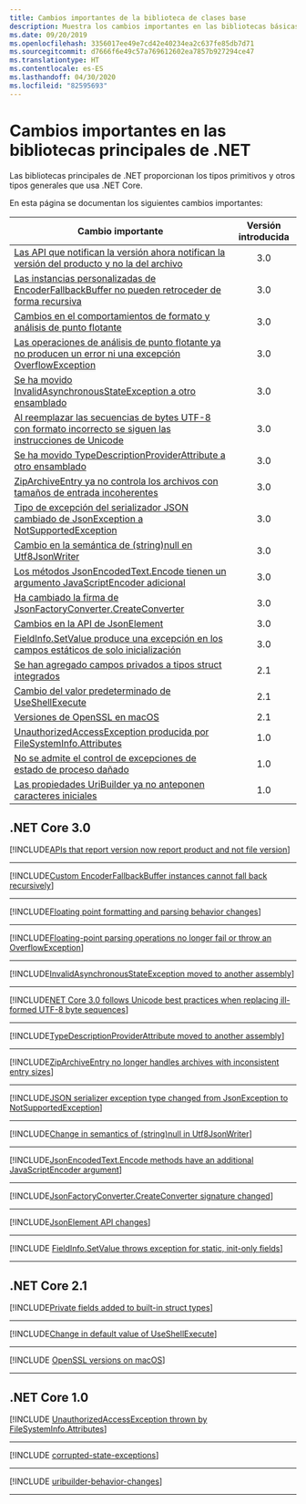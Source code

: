 ```yaml
---
title: Cambios importantes de la biblioteca de clases base
description: Muestra los cambios importantes en las bibliotecas básicas de .NET.
ms.date: 09/20/2019
ms.openlocfilehash: 3356017ee49e7cd42e40234ea2c637fe85db7d71
ms.sourcegitcommit: d7666f6e49c57a769612602ea7857b927294ce47
ms.translationtype: HT
ms.contentlocale: es-ES
ms.lasthandoff: 04/30/2020
ms.locfileid: "82595693"
---
```

# <a name="core-net-libraries-breaking-changes"></a>Cambios importantes en las bibliotecas principales de .NET

Las bibliotecas principales de .NET proporcionan los tipos primitivos y otros tipos generales que usa .NET Core.

En esta página se documentan los siguientes cambios importantes:

| Cambio importante | Versión introducida |
| - | :-: |
| [Las API que notifican la versión ahora notifican la versión del producto y no la del archivo](#apis-that-report-version-now-report-product-and-not-file-version) | 3.0 |
| [Las instancias personalizadas de EncoderFallbackBuffer no pueden retroceder de forma recursiva](#custom-encoderfallbackbuffer-instances-cannot-fall-back-recursively) | 3.0 |
| [Cambios en el comportamientos de formato y análisis de punto flotante](#floating-point-formatting-and-parsing-behavior-changed) | 3.0 |
| [Las operaciones de análisis de punto flotante ya no producen un error ni una excepción OverflowException](#floating-point-parsing-operations-no-longer-fail-or-throw-an-overflowexception) | 3.0 |
| [Se ha movido InvalidAsynchronousStateException a otro ensamblado](#invalidasynchronousstateexception-moved-to-another-assembly) | 3.0 |
| [Al reemplazar las secuencias de bytes UTF-8 con formato incorrecto se siguen las instrucciones de Unicode](#replacing-ill-formed-utf-8-byte-sequences-follows-unicode-guidelines) | 3.0 |
| [Se ha movido TypeDescriptionProviderAttribute a otro ensamblado](#typedescriptionproviderattribute-moved-to-another-assembly) | 3.0 |
| [ZipArchiveEntry ya no controla los archivos con tamaños de entrada incoherentes](#ziparchiveentry-no-longer-handles-archives-with-inconsistent-entry-sizes) | 3.0 |
| [Tipo de excepción del serializador JSON cambiado de JsonException a NotSupportedException](#json-serializer-exception-type-changed-from-jsonexception-to-notsupportedexception) | 3.0 |
| [Cambio en la semántica de (string)null en Utf8JsonWriter](#change-in-semantics-of-stringnull-in-utf8jsonwriter) | 3.0 |
| [Los métodos JsonEncodedText.Encode tienen un argumento JavaScriptEncoder adicional](#jsonencodedtextencode-methods-have-an-additional-javascriptencoder-argument) | 3.0 |
| [Ha cambiado la firma de JsonFactoryConverter.CreateConverter](#jsonfactoryconvertercreateconverter-signature-changed) | 3.0 |
| [Cambios en la API de JsonElement](#jsonelement-api-changes) | 3.0 |
| [FieldInfo.SetValue produce una excepción en los campos estáticos de solo inicialización](#fieldinfosetvalue-throws-exception-for-static-init-only-fields) | 3.0 |
| [Se han agregado campos privados a tipos struct integrados](#private-fields-added-to-built-in-struct-types) | 2.1 |
| [Cambio del valor predeterminado de UseShellExecute](#change-in-default-value-of-useshellexecute) | 2.1 |
| [Versiones de OpenSSL en macOS](#openssl-versions-on-macos) | 2.1 |
| [UnauthorizedAccessException producida por FileSystemInfo.Attributes](#unauthorizedaccessexception-thrown-by-filesysteminfoattributes) | 1.0 |
| [No se admite el control de excepciones de estado de proceso dañado](#handling-corrupted-state-exceptions-is-not-supported) | 1.0 |
| [Las propiedades UriBuilder ya no anteponen caracteres iniciales](#uribuilder-properties-no-longer-prepend-leading-characters) | 1.0 |

## <a name="net-core-30"></a>.NET Core 3.0

[!INCLUDE[APIs that report version now report product and not file version](~/includes/core-changes/corefx/3.0/version-information-changes.md)]

***

[!INCLUDE[Custom EncoderFallbackBuffer instances cannot fall back recursively](~/includes/core-changes/corefx/3.0/custom-encoderfallbackbuffer-cannot-be-recursive.md)]

***

[!INCLUDE[Floating point formatting and parsing behavior changes](~/includes/core-changes/corefx/3.0/floating-point-changes.md)]

***

[!INCLUDE[Floating-point parsing operations no longer fail or throw an OverflowException](~/includes/core-changes/corefx/3.0/floating-point-parsing-does-not-overflow.md)]

***

[!INCLUDE[InvalidAsynchronousStateException moved to another assembly](~/includes/core-changes/corefx/3.0/move-invalidasynchronousstateexception.md)]

***

[!INCLUDE[NET Core 3.0 follows Unicode best practices when replacing ill-formed UTF-8 byte sequences](~/includes/core-changes/corefx/3.0/net-core-3-0-follows-unicode-utf8-best-practices.md)]

***

[!INCLUDE[TypeDescriptionProviderAttribute moved to another assembly](~/includes/core-changes/corefx/3.0/move-typedescriptionproviderattribute.md)]

***

[!INCLUDE[ZipArchiveEntry no longer handles archives with inconsistent entry sizes](~/includes/core-changes/corefx/3.0/ziparchiveentry-and-inconsistent-entry-sizes.md)]

***

[!INCLUDE[JSON serializer exception type changed from JsonException to NotSupportedException](~/includes/core-changes/corefx/3.0/serializer-throws-notsupportedexception.md)]

***

[!INCLUDE[Change in semantics of (string)null in Utf8JsonWriter](~/includes/core-changes/corefx/3.0/change-in-null-in-utf8jsonwriter.md)]

***

[!INCLUDE[JsonEncodedText.Encode methods have an additional JavaScriptEncoder argument](~/includes/core-changes/corefx/3.0/jsonencodedtext-encode-has-additional-argument.md)]

***

[!INCLUDE[JsonFactoryConverter.CreateConverter signature changed](~/includes/core-changes/corefx/3.0/jsonfactoryconverter-createconverter.md)]

***

[!INCLUDE[JsonElement API changes](~/includes/core-changes/corefx/3.0/jsonelement-api-changes.md)]

***

[!INCLUDE [FieldInfo.SetValue throws exception for static, init-only fields](~/includes/core-changes/corefx/3.0/fieldinfo-setvalue-exception.md)]

***

## <a name="net-core-21"></a>.NET Core 2.1

[!INCLUDE[Private fields added to built-in struct types](~/includes/core-changes/corefx/2.1/instantiate-struct.md)]

***

[!INCLUDE[Change in default value of UseShellExecute](~/includes/core-changes/corefx/2.1/process-start-changes.md)]

***

[!INCLUDE [OpenSSL versions on macOS](../../../includes/core-changes/corefx/openssl-dependencies-macos.md)]

***

## <a name="net-core-10"></a>.NET Core 1.0

[!INCLUDE [UnauthorizedAccessException thrown by FileSystemInfo.Attributes](~/includes/core-changes/corefx/1.0/filesysteminfo-attributes-exceptions.md)]

***

[!INCLUDE [corrupted-state-exceptions](~/includes/core-changes/corefx/1.0/corrupted-state-exceptions.md)]

***

[!INCLUDE [uribuilder-behavior-changes](../../../includes/core-changes/corefx/1.0/uribuilder-behavior-changes.md)]

***
